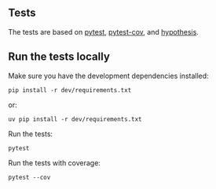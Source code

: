 ## Tests

The tests are based on [pytest], [pytest-cov], and [hypothesis].

  [pytest]: https://docs.pytest.org
  [pytest-cov]: https://pytest-cov.readthedocs.io
  [hypothesis]: https://hypothesis.readthedocs.io

## Run the tests locally

Make sure you have the development dependencies installed:

```
pip install -r dev/requirements.txt
```

or:

```
uv pip install -r dev/requirements.txt
```

Run the tests:

```
pytest
```

Run the tests with coverage:

```
pytest --cov
```
